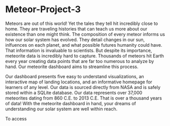 # Meteor-Project-3
Meteors are out of this world! Yet the tales they tell hit incredibly close to home. They are traveling histories that can teach us more about our existence than one might think. The composition of every meteor informs us how our solar system has evolved. They detail changes in our sun, inlfuences on each planet, and what possible futures humanity could have. That information is invaluable to scientists. But despite its importance, meteorite data is incredibly hard to capture. Thousands of meteors hit Earth every year creating data points that are far too numerous to analyze by hand. Our meteorite dashboard aims to streamline this process. 

Our dashboard presents five easy to understand visualizations, an interactive map of landing locations, and an informative homepage for learners of any level. Our data is sourced directly from NASA and is safely stored within a SQLite database. Our data represents over 37,000 meteorites dating from 860 C.E. to 2013 C.E. That is over a thousand years of data! With the meteorite dashboard in hand, your dreams of understanding our solar system are well within reach. 

To access 